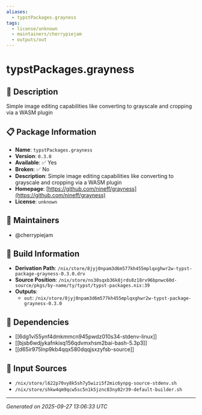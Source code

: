 ```yaml
---
aliases:
  - typstPackages.grayness
tags:
  - license/unknown
  - maintainers/cherrypiejam
  - outputs/out
---
```


# typstPackages.grayness

## 📝 Description

Simple image editing capabilities like converting to grayscale and cropping via a WASM plugin

## 📋 Package Information

- **Name**: `typstPackages.grayness`
- **Version**: `0.3.0`
- **Available**: ✅ Yes
- **Broken**: ✅ No
- **Description**: Simple image editing capabilities like converting to grayscale and cropping via a WASM plugin
- **Homepage**: [https://github.com/nineff/grayness](https://github.com/nineff/grayness)
- **License**: `unknown`
## 👥 Maintainers

- @cherrypiejam


## 🔧 Build Information

- **Derivation Path**: `/nix/store/8jyj0npam3d6m577kh455mplqxghwr2w-typst-package-grayness-0.3.0.drv`
- **Source Position**: `/nix/store/ns30sqxb36k8jrds8z18rv96bpnwc60d-source/pkgs/by-name/ty/typst/typst-packages.nix:39`
- **Outputs**:
  - `out`:  `/nix/store/8jyj0npam3d6m577kh455mplqxghwr2w-typst-package-grayness-0.3.0`

## 🔗 Dependencies

- [[6dg1vi55ynf4dmkmmcn945pwdz010s34-stdenv-linux]]
- [[bjsb6wdjykafnkixq156qdvmxhsm2bai-bash-5.3p3]]
- [[d65ir975lnp9kb4qqx580dqqjsxzyfsb-source]]

## 📁 Input Sources

- `/nix/store/l622p70vy8k5sh7y5wizi5f2mic6ynpg-source-stdenv.sh`
- `/nix/store/shkw4qm9qcw5sc5n1k5jznc83ny02r39-default-builder.sh`

---
*Generated on 2025-09-27 13:06:33 UTC*
